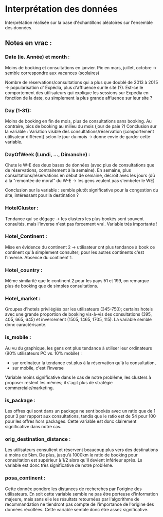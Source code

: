 # Interprétation des données

Interprétation réalisée sur la base d'échantillons aléatoires sur l'ensemble des données. 

## Notes en vrac :

### Date (ie. Année) et month :

Moins de booking et consultations en janvier.
Pic en mars, juillet, octobre -> semble correspondre aux vacances (scolaires) 

Nombre de réservations/consultations qui a plus que doublé de 2013 à 2015 -> popularisation d' Expédia, plus d'affluence sur le site (?). Est-ce le comportement des utilisateurs qui explique les sessions sur Expédia en fonction de la date, ou simplement la plus grande affluence sur leur site ?

### Day (1-31):

Moins de booking en fin de mois, plus de consultations sans booking.
Au contraire, pics de booking au milieu du mois (jour de paie ?)
Conclusion sur la variable :
Variation visible des consultations/réservation (comportement utilisateur différent) selon le jour du mois -> donne envie de garder cette variable.

### DayOfWeek (Lundi, ..., Dimanche) :

Chute le W-E des deux bases de données (avec plus de consultations que de réservations, contrairement à la semaine).
En semaine, plus consultations/réservations en début de semaine, décroit avec les jours (dû à la "remontée de moral" du W-E -> les gens veulent pas s'embeter le WE)

Conclusion sur la variable : semble plutôt significative pour la congestion du site, intéressant pour la destination ?

### HotelCluster :

Tendance qui se dégage -> les clusters les plus bookés sont souvent consultés, mais l'inverse n'est pas forcement vrai.
Variable très importante !

### Hotel_Continent :

Mise en évidence du continent 2 -> utilisateur ont plus tendance à book ce continent qu'à simplement consulter; pour les autres continents c'est l'inverse.
Absence du continent 1.

### Hotel_country :

Même similarité que le continent 2 pour les pays 51 et 199, on remarque plus de booking que de simples consultations.

### Hotel_market :

Groupes d'hotels privilégiés par les utilisateurs (345-750); certains hotels avec une grande proportion de booking vis-à-vis des consultations (395, 405, 665, 645) et inversement (1505, 1465, 1705, 115). La variable semble donc caractérisante.

### is_mobile :

Au vu du graphique, les gens ont plus tendance à utiliser leur ordinateurs (90% utilisateurs PC vs. 10% mobile) :
 * sur ordinateur la tendance est plus à la réservation qu'à la consultation,
 * sur mobile, c'est l'inverse

Variable moins significative dans le cas de notre problème, les clusters à proposer restent les mêmes; il s'agit plus de stratégie commerciale/marketing.

### is_package :

Les offres qui sont dans un package ne sont bookés avec un ratio que de 1 pour 3 par rapport aux consultations, tandis que le ratio est de 54 pour 100 pour les offres hors packages. Cette variable est donc clairement significative dans notre cas.

### orig_destination_distance :

Les utilisateurs consultent et réservent beaucoup plus vers des destinations à moins de 5km. De plus, jusqu'à 1000km le ratio de booking pour consultation est supérieur à 1/2 alors qu'il devient inférieur après. La variable est donc très significative de notre problème.

### posa_continent :

Cette donnée pondère les distances de recherches par l'origine des utilisateurs. En soit cette variable semble ne pas être porteuse d'information majeure, mais sans elle les résultats retournées par l'algorithme de recommandation ne tiendront pas compte de l'importance de l'origine des données récoltées.
Cette variable semble donc être assez significative.
